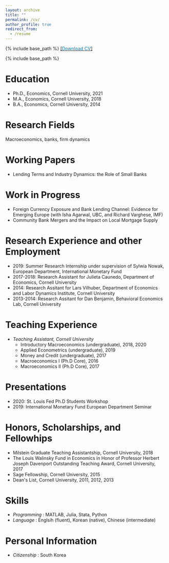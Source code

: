 ```yaml
---
layout: archive
title: ""
permalink: /cv/
author_profile: true
redirect_from:
  - /resume
---
```


{% include base_path %}
[[<span style="color:#007CBB">Download CV</span>]](../files/Sunwoo_Lee_CV.pdf)

{% include base_path %}

Education
======
* Ph.D., Economics, Cornell University, 2021
* M.A., Economics, Cornell University, 2018
* B.A., Economics, Cornell University, 2014

Research Fields
======
Macroeconomics, banks, firm dynamics

Working Papers
======
* Lending Terms and Industry Dynamics: the Role of Small Banks

Work in Progress
======
* Foreign Currency Exposure and Bank Lending Channel: Evidence for Emerging Europe (with Isha Agarwal, UBC, and Richard Varghese, IMF)
* Community Bank Mergers and the Impact on Local Mortgage Supply

Research Experience and other Employment
======
* 2019: Summer Research Internship under supervision of Sylwia Nowak, European Department, International Monetary Fund
* 2017-2018: Research Assistant for Julieta Caunedo, Department of Economics, Cornell University
* 2014: Research Assitant for Lars Vilhuber, Department of Economics and Labor Dynamics Institute, Cornell University
* 2013-2014: Research Assitant for Dan Benjamin, Behavioral Economics Lab, Cornell University

Teaching Experience
======
* <em>Teaching Assistant, Cornell University</em>
  * Introductory Macroeconomics (undergraduate), 2018, 2020
  * Applied Econometrics (undergraduate), 2019
  * Money and Credit (undergraduate), 2017
  * Macroeconomics I (Ph.D Core), 2016
  * Macroeconomics II (Ph.D Core), 2017

Presentations
======
* 2020: St. Louis Fed Ph.D Students Workshop
* 2019: International Monetary Fund European Department Seminar

Honors, Scholarships, and Fellowhips
======
* Milstein Graduate Teaching Assistantship, Cornell University, 2018
* The Louis Walinsky Fund in Economics in Honor of Professor Herbert Joseph Davenport Outstanding Teaching Award, Cornell University, 2017
* Sage Fellowship, Cornell University, 2015
* Dean's List, Cornell University, 2011, 2012, 2013

Skills
======
* <em> Programming </em>: MATLAB, Julia, Stata, Python
* <em> Language </em>: Englsih (fluent), Korean (native), Chinese (intermediate)

Personal Information
======
* <em> Citizenship </em>: South Korea

